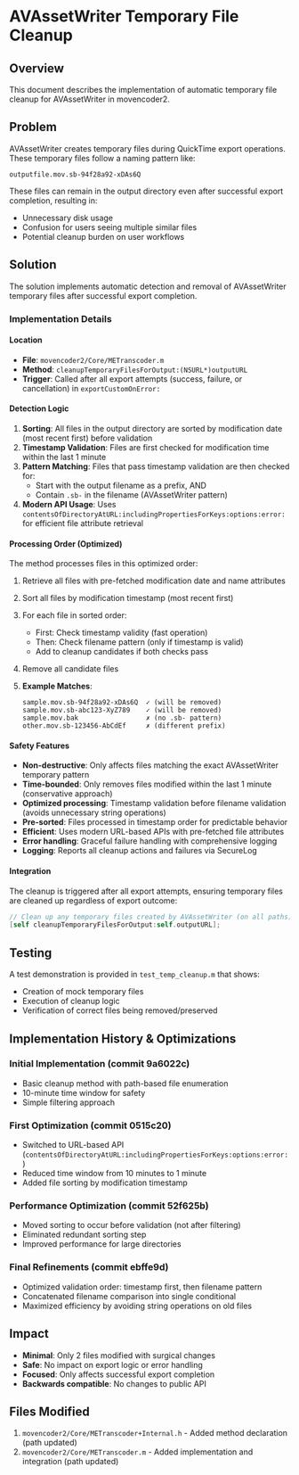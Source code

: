 # AVAssetWriter Temporary File Cleanup

## Overview
This document describes the implementation of automatic temporary file cleanup for AVAssetWriter in movencoder2.

## Problem
AVAssetWriter creates temporary files during QuickTime export operations. These temporary files follow a naming pattern like:
```
outputfile.mov.sb-94f28a92-xDAs6Q
```

These files can remain in the output directory even after successful export completion, resulting in:
- Unnecessary disk usage
- Confusion for users seeing multiple similar files
- Potential cleanup burden on user workflows

## Solution
The solution implements automatic detection and removal of AVAssetWriter temporary files after successful export completion.

### Implementation Details

#### Location
- **File**: `movencoder2/Core/METranscoder.m`
- **Method**: `cleanupTemporaryFilesForOutput:(NSURL*)outputURL`
- **Trigger**: Called after all export attempts (success, failure, or cancellation) in `exportCustomOnError:`

#### Detection Logic
1. **Sorting**: All files in the output directory are sorted by modification date (most recent first) before validation
2. **Timestamp Validation**: Files are first checked for modification time within the last 1 minute
3. **Pattern Matching**: Files that pass timestamp validation are then checked for:
   - Start with the output filename as a prefix, AND
   - Contain `.sb-` in the filename (AVAssetWriter pattern)
4. **Modern API Usage**: Uses `contentsOfDirectoryAtURL:includingPropertiesForKeys:options:error:` for efficient file attribute retrieval

#### Processing Order (Optimized)
The method processes files in this optimized order:
1. Retrieve all files with pre-fetched modification date and name attributes
2. Sort all files by modification timestamp (most recent first)
3. For each file in sorted order:
   - First: Check timestamp validity (fast operation)
   - Then: Check filename pattern (only if timestamp is valid)
   - Add to cleanup candidates if both checks pass
4. Remove all candidate files

5. **Example Matches**:
   ```
   sample.mov.sb-94f28a92-xDAs6Q  ✓ (will be removed)
   sample.mov.sb-abc123-XyZ789    ✓ (will be removed)
   sample.mov.bak                 ✗ (no .sb- pattern)
   other.mov.sb-123456-AbCdEf     ✗ (different prefix)
   ```

#### Safety Features
- **Non-destructive**: Only affects files matching the exact AVAssetWriter temporary pattern
- **Time-bounded**: Only removes files modified within the last 1 minute (conservative approach)
- **Optimized processing**: Timestamp validation before filename validation (avoids unnecessary string operations)
- **Pre-sorted**: Files processed in timestamp order for predictable behavior
- **Efficient**: Uses modern URL-based APIs with pre-fetched file attributes
- **Error handling**: Graceful failure handling with comprehensive logging
- **Logging**: Reports all cleanup actions and failures via SecureLog

#### Integration
The cleanup is triggered after all export attempts, ensuring temporary files are cleaned up regardless of export outcome:
```objective-c
// Clean up any temporary files created by AVAssetWriter (on all paths)
[self cleanupTemporaryFilesForOutput:self.outputURL];
```

## Testing
A test demonstration is provided in `test_temp_cleanup.m` that shows:
- Creation of mock temporary files
- Execution of cleanup logic
- Verification of correct files being removed/preserved

## Implementation History & Optimizations

### Initial Implementation (commit 9a6022c)
- Basic cleanup method with path-based file enumeration
- 10-minute time window for safety
- Simple filtering approach

### First Optimization (commit 0515c20)
- Switched to URL-based API (`contentsOfDirectoryAtURL:includingPropertiesForKeys:options:error:`)
- Reduced time window from 10 minutes to 1 minute
- Added file sorting by modification timestamp

### Performance Optimization (commit 52f625b)
- Moved sorting to occur before validation (not after filtering)
- Eliminated redundant sorting step
- Improved performance for large directories

### Final Refinements (commit ebffe9d)
- Optimized validation order: timestamp first, then filename pattern
- Concatenated filename comparison into single conditional
- Maximized efficiency by avoiding string operations on old files

## Impact
- **Minimal**: Only 2 files modified with surgical changes
- **Safe**: No impact on export logic or error handling
- **Focused**: Only affects successful export completion
- **Backwards compatible**: No changes to public API

## Files Modified
1. `movencoder2/Core/METranscoder+Internal.h` - Added method declaration (path updated)
2. `movencoder2/Core/METranscoder.m` - Added implementation and integration (path updated)